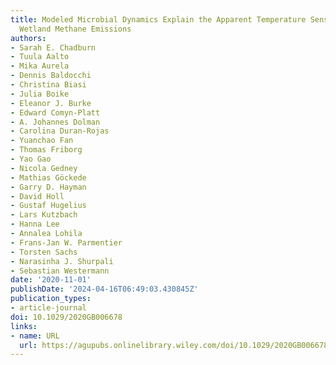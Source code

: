 ```yaml
---
title: Modeled Microbial Dynamics Explain the Apparent Temperature Sensitivity of
  Wetland Methane Emissions
authors:
- Sarah E. Chadburn
- Tuula Aalto
- Mika Aurela
- Dennis Baldocchi
- Christina Biasi
- Julia Boike
- Eleanor J. Burke
- Edward Comyn‐Platt
- A. Johannes Dolman
- Carolina Duran‐Rojas
- Yuanchao Fan
- Thomas Friborg
- Yao Gao
- Nicola Gedney
- Mathias Göckede
- Garry D. Hayman
- David Holl
- Gustaf Hugelius
- Lars Kutzbach
- Hanna Lee
- Annalea Lohila
- Frans‐Jan W. Parmentier
- Torsten Sachs
- Narasinha J. Shurpali
- Sebastian Westermann
date: '2020-11-01'
publishDate: '2024-04-16T06:49:03.430845Z'
publication_types:
- article-journal
doi: 10.1029/2020GB006678
links:
- name: URL
  url: https://agupubs.onlinelibrary.wiley.com/doi/10.1029/2020GB006678
---
```

